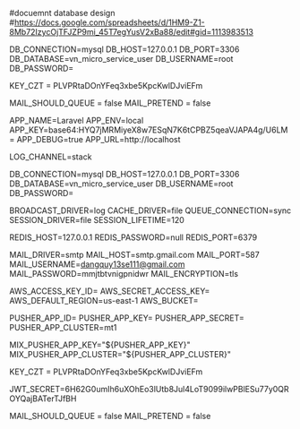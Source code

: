 #docuemnt database design
#https://docs.google.com/spreadsheets/d/1HM9-Z1-8Mb72IzycOjTFJZP9mi_45T7egYusV2xBa88/edit#gid=1113983513

DB_CONNECTION=mysql
DB_HOST=127.0.0.1
DB_PORT=3306
DB_DATABASE=vn_micro_service_user
DB_USERNAME=root
DB_PASSWORD=


KEY_CZT = PLVPRtaDOnYFeq3xbe5KpcKwlDJviEFm

MAIL_SHOULD_QUEUE              = false
MAIL_PRETEND                   = false

APP_NAME=Laravel
APP_ENV=local
APP_KEY=base64:HYQ7jMRMiyeX8w7ESqN7K6tCPBZ5qeaVJAPA4g/U6LM=
APP_DEBUG=true
APP_URL=http://localhost

LOG_CHANNEL=stack

DB_CONNECTION=mysql
DB_HOST=127.0.0.1
DB_PORT=3306
DB_DATABASE=vn_micro_service_user
DB_USERNAME=root
DB_PASSWORD=

BROADCAST_DRIVER=log
CACHE_DRIVER=file
QUEUE_CONNECTION=sync
SESSION_DRIVER=file
SESSION_LIFETIME=120

REDIS_HOST=127.0.0.1
REDIS_PASSWORD=null
REDIS_PORT=6379

MAIL_DRIVER=smtp
MAIL_HOST=smtp.gmail.com
MAIL_PORT=587
MAIL_USERNAME=dangquy13se111@gmail.com
MAIL_PASSWORD=mmjtbtvnigpnidwr
MAIL_ENCRYPTION=tls

AWS_ACCESS_KEY_ID=
AWS_SECRET_ACCESS_KEY=
AWS_DEFAULT_REGION=us-east-1
AWS_BUCKET=

PUSHER_APP_ID=
PUSHER_APP_KEY=
PUSHER_APP_SECRET=
PUSHER_APP_CLUSTER=mt1

MIX_PUSHER_APP_KEY="${PUSHER_APP_KEY}"
MIX_PUSHER_APP_CLUSTER="${PUSHER_APP_CLUSTER}"

KEY_CZT    =  PLVPRtaDOnYFeq3xbe5KpcKwlDJviEFm

JWT_SECRET=6H62G0umIh6uXOhEo3lUtb8Jul4LoT9099ilwPBlESu77y0QROYQajBATerTJfBH

MAIL_SHOULD_QUEUE              = false
MAIL_PRETEND                   = false
